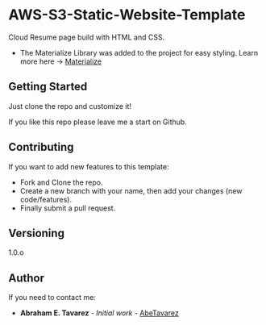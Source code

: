 # AWS-S3-Static-Website-Template

Cloud Resume page build with HTML and CSS.

- The Materialize Library was added to the project for easy styling.
Learn more here -> [Materialize](https://materializecss.com/getting-started.html)

## Getting Started

Just clone the repo and customize it!

If you like this repo please leave me a start on Github.

## Contributing

If you want to add new features to this template:

- Fork and Clone the repo.
- Create a new branch with your name, then add your changes (new code/features).
- Finally submit a pull request.

## Versioning

1.0.o

## Author

If you need to contact me:

- **Abraham E. Tavarez** - _Initial work_ - [AbeTavarez](https://www.linkedin.com/in/efrenabrahametavarez/)